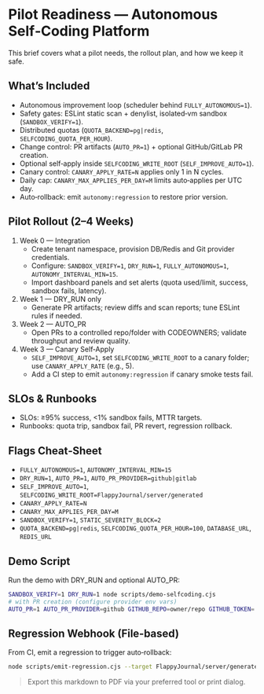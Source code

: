 # Pilot Readiness — Autonomous Self‑Coding Platform

This brief covers what a pilot needs, the rollout plan, and how we keep it safe.

## What’s Included
- Autonomous improvement loop (scheduler behind `FULLY_AUTONOMOUS=1`).
- Safety gates: ESLint static scan + denylist, isolated‑vm sandbox (`SANDBOX_VERIFY=1`).
- Distributed quotas (`QUOTA_BACKEND=pg|redis`, `SELFCODING_QUOTA_PER_HOUR`).
- Change control: PR artifacts (`AUTO_PR=1`) + optional GitHub/GitLab PR creation.
- Optional self‑apply inside `SELFCODING_WRITE_ROOT` (`SELF_IMPROVE_AUTO=1`).
- Canary control: `CANARY_APPLY_RATE=N` applies only 1 in N cycles.
- Daily cap: `CANARY_MAX_APPLIES_PER_DAY=M` limits auto‑applies per UTC day.
- Auto‑rollback: emit `autonomy:regression` to restore prior version.

## Pilot Rollout (2–4 Weeks)
1. Week 0 — Integration
   - Create tenant namespace, provision DB/Redis and Git provider credentials.
   - Configure: `SANDBOX_VERIFY=1`, `DRY_RUN=1`, `FULLY_AUTONOMOUS=1`, `AUTONOMY_INTERVAL_MIN=15`.
   - Import dashboard panels and set alerts (quota used/limit, success, sandbox fails, latency).
2. Week 1 — DRY_RUN only
   - Generate PR artifacts; review diffs and scan reports; tune ESLint rules if needed.
3. Week 2 — AUTO_PR
   - Open PRs to a controlled repo/folder with CODEOWNERS; validate throughput and review quality.
4. Week 3 — Canary Self‑Apply
   - `SELF_IMPROVE_AUTO=1`, set `SELFCODING_WRITE_ROOT` to a canary folder; use `CANARY_APPLY_RATE` (e.g., 5).
   - Add a CI step to emit `autonomy:regression` if canary smoke tests fail.

## SLOs & Runbooks
- SLOs: ≥95% success, <1% sandbox fails, MTTR targets.
- Runbooks: quota trip, sandbox fail, PR revert, regression rollback.

## Flags Cheat‑Sheet
- `FULLY_AUTONOMOUS=1`, `AUTONOMY_INTERVAL_MIN=15`
- `DRY_RUN=1`, `AUTO_PR=1`, `AUTO_PR_PROVIDER=github|gitlab`
- `SELF_IMPROVE_AUTO=1`, `SELFCODING_WRITE_ROOT=FlappyJournal/server/generated`
- `CANARY_APPLY_RATE=N`
- `CANARY_MAX_APPLIES_PER_DAY=M`
- `SANDBOX_VERIFY=1`, `STATIC_SEVERITY_BLOCK=2`
- `QUOTA_BACKEND=pg|redis`, `SELFCODING_QUOTA_PER_HOUR=100`, `DATABASE_URL`, `REDIS_URL`

## Demo Script
Run the demo with DRY_RUN and optional AUTO_PR:
```sh
SANDBOX_VERIFY=1 DRY_RUN=1 node scripts/demo-selfcoding.cjs
# with PR creation (configure provider env vars)
AUTO_PR=1 AUTO_PR_PROVIDER=github GITHUB_REPO=owner/repo GITHUB_TOKEN=... node scripts/demo-selfcoding.cjs
```

## Regression Webhook (File‑based)
From CI, emit a regression to trigger auto‑rollback:
```sh
node scripts/emit-regression.cjs --target FlappyJournal/server/generated/demo.cjs --reason "canary failed"
```

> Export this markdown to PDF via your preferred tool or print dialog.
